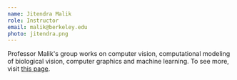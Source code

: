 ```yaml
---
name: Jitendra Malik
role: Instructor
email: malik@berkeley.edu
photo: jitendra.png
---
```


Professor Malik's group works on computer vision, computational modeling of biological vision, computer graphics and machine learning. To see more, visit [this page](https://www2.eecs.berkeley.edu/Faculty/Homepages/malik.html). 
